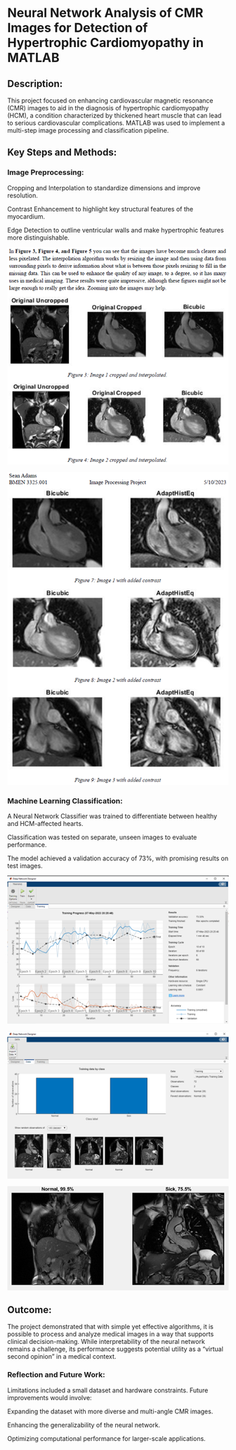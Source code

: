 # Neural Network Analysis of CMR Images for Detection of Hypertrophic Cardiomyopathy in MATLAB

## Description:

This project focused on enhancing cardiovascular magnetic resonance (CMR) images to aid in the diagnosis of hypertrophic cardiomyopathy (HCM), a condition characterized by thickened heart muscle that can lead to serious cardiovascular complications. MATLAB was used to implement a multi-step image processing and classification pipeline.

## Key Steps and Methods:

### Image Preprocessing:

Cropping and Interpolation to standardize dimensions and improve resolution.

Contrast Enhancement to highlight key structural features of the myocardium.

Edge Detection to outline ventricular walls and make hypertrophic features more distinguishable.

![Image Processing Interpolation Examples](https://github.com/engineeringsean/Neural-Network-Analysis-of-CMR-Images-for-Detection-of-Hypertrophic-Cardiomyopathy-in-MATLAB/blob/main/Image%20Processing%20Interpolation%20Examples.PNG)

![Image Processing AdaptHistEq Examples](https://github.com/engineeringsean/Neural-Network-Analysis-of-CMR-Images-for-Detection-of-Hypertrophic-Cardiomyopathy-in-MATLAB/blob/main/Image%20Processing%20AdaptHistEq%20Examples.PNG)

### Machine Learning Classification:

A Neural Network Classifier was trained to differentiate between healthy and HCM-affected hearts.

Classification was tested on separate, unseen images to evaluate performance.

The model achieved a validation accuracy of 73%, with promising results on test images.

![Neural Network Training Graph](https://github.com/engineeringsean/Neural-Network-Analysis-of-CMR-Images-for-Detection-of-Hypertrophic-Cardiomyopathy-in-MATLAB/blob/main/Project%202%20Network%20Training%20Graph.PNG)

![Neural Network Image Classification](https://github.com/engineeringsean/Neural-Network-Analysis-of-CMR-Images-for-Detection-of-Hypertrophic-Cardiomyopathy-in-MATLAB/blob/main/Project%202%20Network%20Classification.PNG)

![Neural Network Test](https://github.com/engineeringsean/Neural-Network-Analysis-of-CMR-Images-for-Detection-of-Hypertrophic-Cardiomyopathy-in-MATLAB/blob/main/Project%202%20Network%20Test.PNG)

## Outcome:
The project demonstrated that with simple yet effective algorithms, it is possible to process and analyze medical images in a way that supports clinical decision-making. While interpretability of the neural network remains a challenge, its performance suggests potential utility as a “virtual second opinion” in a medical context.

### Reflection and Future Work:
Limitations included a small dataset and hardware constraints. Future improvements would involve:

Expanding the dataset with more diverse and multi-angle CMR images.

Enhancing the generalizability of the neural network.

Optimizing computational performance for larger-scale applications.
